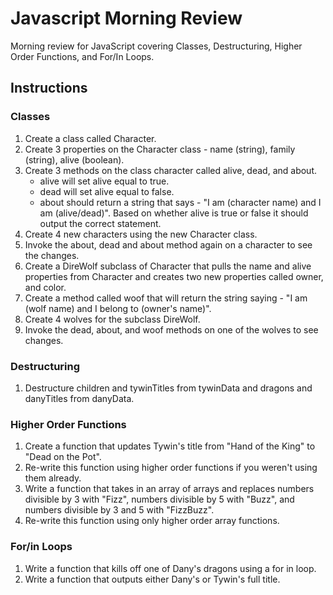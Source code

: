 # Javascript Morning Review
Morning review for JavaScript covering Classes, Destructuring, Higher Order Functions, and For/In Loops.

## Instructions
### Classes
1. Create a class called Character.
2. Create 3 properties on the Character class - name (string), family (string), alive (boolean).
3. Create 3 methods on the class character called alive, dead, and about. 
	- alive will set alive equal to true.
	- dead will set alive equal to false.
	- about should return a string that says - "I am (character name) and I am (alive/dead)". Based on whether alive is true or false it should output the correct statement.
4. Create 4 new characters using the new Character class.
5. Invoke the about, dead and about method again on a character to see the changes.
6. Create a DireWolf subclass of Character that pulls the name and alive properties from Character and creates two new properties called owner, and color. 
7. Create a method called woof that will return the string saying - "I am (wolf name) and I belong to (owner's name)".
8. Create 4 wolves for the subclass DireWolf.
9. Invoke the dead, about, and woof methods on one of the wolves to see changes.
### Destructuring
1. Destructure children and tywinTitles from tywinData and dragons and danyTitles from danyData.
### Higher Order Functions 
1. Create a function that updates Tywin's title from "Hand of the King" to "Dead on the Pot".
2. Re-write this function using higher order functions if you weren't using them already.
3. Write a function that takes in an array of arrays and replaces numbers divisible by 3 with "Fizz", numbers divisible by 5 with "Buzz", and numbers divisible by 3 and 5 with "FizzBuzz".
4. Re-write this function using only higher order array functions.
### For/in Loops
1. Write a function that kills off one of Dany's dragons using a for in loop.
2. Write a function that outputs either Dany's or Tywin's full title.
